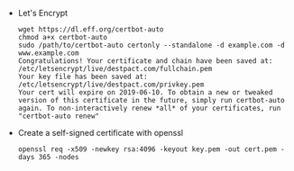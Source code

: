 - Let's Encrypt

      wget https://dl.eff.org/certbot-auto
      chmod a+x certbot-auto
      sudo /path/to/certbot-auto certonly --standalone -d example.com -d www.example.com
      Congratulations! Your certificate and chain have been saved at:
      /etc/letsencrypt/live/destpact.com/fullchain.pem
      Your key file has been saved at:
      /etc/letsencrypt/live/destpact.com/privkey.pem
      Your cert will expire on 2019-06-10. To obtain a new or tweaked
      version of this certificate in the future, simply run certbot-auto
      again. To non-interactively renew *all* of your certificates, run
      "certbot-auto renew"

- Create a self-signed certificate with openssl

      openssl req -x509 -newkey rsa:4096 -keyout key.pem -out cert.pem -days 365 -nodes
